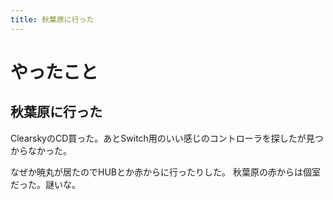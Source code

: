 ```yaml
---
title: 秋葉原に行った
---
```


# やったこと

## 秋葉原に行った

ClearskyのCD買った。あとSwitch用のいい感じのコントローラを探したが見つからなかった。

なぜか暁丸が居たのでHUBとか赤からに行ったりした。
秋葉原の赤からは個室だった。謎いな。

